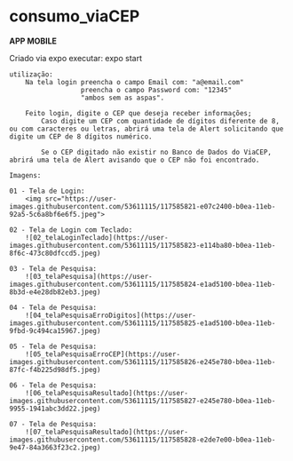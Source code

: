 # consumo_viaCEP

**APP MOBILE**

Criado via expo 
    executar:
        expo start
        
    utilização:
        Na tela login preencha o campo Email com: "a@email.com"
                      preencha o campo Password com: "12345"
                      "ambos sem as aspas".
        
        Feito login, digite o CEP que deseja receber informações;
            Caso digite um CEP com quantidade de dígitos diferente de 8, ou com caracteres ou letras, abrirá uma tela de Alert solicitando que digite um CEP de 8 dígitos numérico.

            Se o CEP digitado não existir no Banco de Dados do ViaCEP, abrirá uma tela de Alert avisando que o CEP não foi encontrado.

    Imagens:

    01 - Tela de Login: 
        <img src="https://user-images.githubusercontent.com/53611115/117585821-e07c2400-b0ea-11eb-92a5-5c6a8bf6e6f5.jpeg">

    02 - Tela de Login com Teclado: 
        ![02_telaLoginTeclado](https://user-images.githubusercontent.com/53611115/117585823-e114ba80-b0ea-11eb-8f6c-473c80dfccd5.jpeg)

    03 - Tela de Pesquisa: 
        ![03_telaPesquisa](https://user-images.githubusercontent.com/53611115/117585824-e1ad5100-b0ea-11eb-8b3d-e4e28db82eb3.jpeg)

    04 - Tela de Pesquisa: 
        ![04_telaPesquisaErroDigitos](https://user-images.githubusercontent.com/53611115/117585825-e1ad5100-b0ea-11eb-9fbd-9c494ca15967.jpeg)

    05 - Tela de Pesquisa: 
        ![05_telaPesquisaErroCEP](https://user-images.githubusercontent.com/53611115/117585826-e245e780-b0ea-11eb-87fc-f4b225d98df5.jpeg)

    06 - Tela de Pesquisa: 
        ![06_telaPesquisaResultado](https://user-images.githubusercontent.com/53611115/117585827-e245e780-b0ea-11eb-9955-1941abc3dd22.jpeg)

    07 - Tela de Pesquisa: 
        ![07_telaPesquisaResultado](https://user-images.githubusercontent.com/53611115/117585828-e2de7e00-b0ea-11eb-9e47-84a3663f23c2.jpeg)
